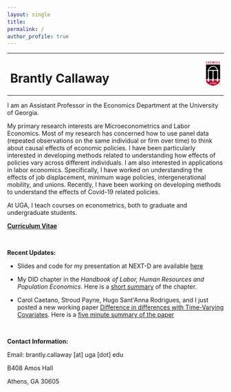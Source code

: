```yaml
---
layout: single
title: 
permalink: /
author_profile: true
---
```


<table style="width: 100%;">
  <tr>
	<td style="width: 90%; border-bottom:0px;"><h1>Brantly Callaway</h1></td>
	<td style="width: 10%; border-bottom:0px;"><img src="assets/images/uga-logo.png"/></td>
  </tr>
</table>

I am an Assistant Professor in the Economics Department at the University of Georgia.

My primary research interests are Microeconometrics and Labor Economics. Most of my research has concerned how to use panel data (repeated observations on the same individual or firm over time) to think about causal effects of economic policies.  I have been particularly interested in developing methods related to understanding how effects of policies vary across different individuals.  I am also interested in applications in labor economics.  Specifically, I have worked on understanding the effects of job displacement, minimum wage policies, intergenerational mobility, and unions.  Recently, I have been working on developing methods to understand the effects of Covid-19 related policies.

At UGA, I teach courses on econometrics, both to graduate and undergraduate students.

**<a href="files/Callaway-CV.pdf">Curriculum Vitae</a>**

<br>

**Recent Updates:**

* Slides and code for my presentation at NEXT-D are available [here](files/presentations/NEXT-D)

* My DID chapter in the *Handbook of Labor, Human Resources and Population Economics*.  Here is a [short summary](/posts/did-chapter) of the chapter.

* Carol Caetano, Stroud Payne, Hugo Sant'Anna Rodrigues, and I just posted a new working paper [Difference in differences with Time-Varying Covariates](https://arxiv.org/abs/2202.02903).  Here is a [five minute summary of the paper](/posts/fms-did-time-varying-covariates)


<br>

**Contact Information:**

Email: brantly.callaway [at] uga [dot] edu

B408 Amos Hall

Athens, GA 30605

